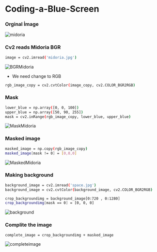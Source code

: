# Coding-a-Blue-Screen

### Orginal İmage
![midoria](https://user-images.githubusercontent.com/47830409/63759013-70514e80-c8c5-11e9-92a2-86ac249e723a.jpg)

### Cv2 reads Midoria BGR

```sh
image = cv2.imread('midoria.jpg')
```  
![BGRMidoria](https://user-images.githubusercontent.com/47830409/63759146-b0b0cc80-c8c5-11e9-8f77-8d5f93709012.jpg)
  - We need change to RGB
```sh
rgb_image_copy = cv2.cvtColor(image_copy, cv2.COLOR_BGR2RGB)
```

### Mask

```sh
lower_blue = np.array([0, 0, 100])
upper_blue = np.array([50, 90, 255])
mask = cv2.inRange(rgb_image_copy, lower_blue, upper_blue)
```
![MaskMidoria](https://user-images.githubusercontent.com/47830409/63759673-95928c80-c8c6-11e9-9185-0866ab34bd16.jpg)

### Masked image

```sh
masked_image = np.copy(rgb_image_copy)
masked_image[mask != 0] = [0,0,0]
```
![MaskedMidoria](https://user-images.githubusercontent.com/47830409/63759723-a8a55c80-c8c6-11e9-8cc8-7db4e2459ddb.jpg)

### Making background

```sh
background_image = cv2.imread('space.jpg')
background_image = cv2.cvtColor(background_image, cv2.COLOR_BGR2RGB)

crop_backgroundimg = background_image[0:720 , 0:1280]
crop_backgroundimg[mask == 0] = [0, 0, 0]
```
![background](https://user-images.githubusercontent.com/47830409/63759753-b5c24b80-c8c6-11e9-92c5-934a0ca3d2da.jpg)

### Complite the image

```sh
complete_image = crop_backgroundimg + masked_image
```

![completeimage](https://user-images.githubusercontent.com/47830409/63759768-bd81f000-c8c6-11e9-8eb5-39a674df972b.jpg)


